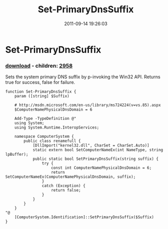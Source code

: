 ﻿---
pid:            2955
poster:         Andy Arismendi
title:          Set-PrimaryDnsSuffix
date:           2011-09-14 19:26:03
format:         posh
parent:         0
parent:         0
children:       2958
---

# Set-PrimaryDnsSuffix

### [download](2955.ps1) - children: [2958](2958.md)

Sets the system primary DNS suffix by p-invoking the Win32 API. Returns true for success, false for failure.

```posh
function Set-PrimaryDnsSuffix {
	param ([string] $Suffix)
	
	# http://msdn.microsoft.com/en-us/library/ms724224(v=vs.85).aspx
	$ComputerNamePhysicalDnsDomain = 6
	
	Add-Type -TypeDefinition @"
	using System;
	using System.Runtime.InteropServices;

	namespace ComputerSystem {
	    public class renamefull {
	        [DllImport("kernel32.dll", CharSet = CharSet.Auto)]
	        static extern bool SetComputerNameEx(int NameType, string lpBuffer);
	        public static bool SetPrimaryDnsSuffix(string suffix) {
	            try {
	                const int ComputerNamePhysicalDnsDomain = 6;
	                return SetComputerNameEx(ComputerNamePhysicalDnsDomain, suffix);
	            }
	            catch (Exception) {
	                return false;
	            }
	        }
	    }
	}
"@
	[ComputerSystem.Identification]::SetPrimaryDnsSuffix($Suffix)
}
```
